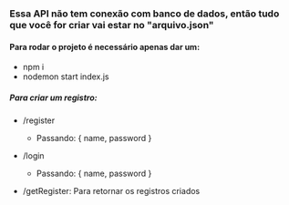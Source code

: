 ### Essa API não tem conexão com banco de dados, então tudo que você for criar vai estar no "arquivo.json"

#### Para rodar o projeto é necessário apenas dar um:
- npm i
- nodemon start index.js

##### Para criar um registro:
- /register
    - Passando: {
        name, 
        password
    }
- /login
    - Passando: {
        name, 
        password
    }

- /getRegister: Para retornar os registros criados